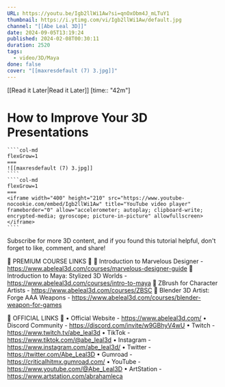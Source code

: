 ```yaml
---
URL: https://youtu.be/Igb2llWi1Aw?si=qnOxObm4J_mLTuY1
thumbnail: https://i.ytimg.com/vi/Igb2llWi1Aw/default.jpg
channel: "[[Abe Leal 3D]]"
date: 2024-09-05T13:19:24
published: 2024-02-08T00:30:11
duration: 2520
tags:
  - video/3D/Maya
done: false
cover: "[[maxresdefault (7) 3.jpg]]"
---
```

[[Read it Later|Read it Later]] [time:: "42m"]
# How to Improve Your 3D Presentations
`````col
````col-md
flexGrow=1
===
![[maxresdefault (7) 3.jpg]]
````
````col-md
flexGrow=1
===
<iframe width="400" height="210" src="https://www.youtube-nocookie.com/embed/Igb2llWi1Aw" title="YouTube video player" frameborder="0" allow="accelerometer; autoplay; clipboard-write; encrypted-media; gyroscope; picture-in-picture" allowfullscreen></iframe>
````
`````
Subscribe for more 3D content, and if you found this tutorial helpful, don't forget to like, comment, and share!

🔗 PREMIUM COURSE LINKS 🔗
📌 Introduction to Marvelous Designer - https://www.abeleal3d.com/courses/marvelous-designer-guide
📌 Introduction to Maya: Stylized 3D Worlds - https://www.abeleal3d.com/courses/intro-to-maya
📌 ZBrush for Character Artists - https://www.abeleal3d.com/courses/ZBSC
📌 Blender 3D Artist: Forge AAA Weapons - https://www.abeleal3d.com/courses/blender-weapon-for-games

🔗 OFFICIAL LINKS 🔗
• Official Website - https://www.abeleal3d.com/
• Discord Community - https://discord.com/invite/w9GBhyV4wU
• Twitch - https://www.twitch.tv/abe_leal3d
• TikTok - https://www.tiktok.com/@abe_leal3d
• Instagram - https://www.instagram.com/abe_leal3d/
• Twitter - https://twitter.com/Abe_Leal3D
• Gumroad - https://criticalhitmx.gumroad.com/
• YouTube - https://www.youtube.com/@Abe_Leal3D
• ArtStation - https://www.artstation.com/abrahamleca
